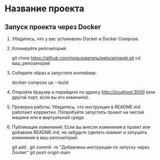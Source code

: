    
   # Название проекта

   ## Запуск проекта через Docker

   1. Убедитесь, что у вас установлен Docker и Docker Compose.
   
   2. Клонируйте репозиторий:
      

      git clone https://github.com/пользователь/репозиторий.git
      cd ваш_репозиторий
      

   3. Соберите образ и запустите контейнер:
      

      docker-compose up --build
      

   4. Откройте браузер и перейдите по адресу [http://localhost:3000](http://localhost:3000) (или другой порт, если вы его изменили).
   

4. Проверка работы: Убедитесь, что инструкции в README.md работают корректно. Попробуйте запустить проект на чистой машине или в виртуальной среде.

5. Публикация изменений: Если вы внесли изменения в проект или добавили README.md, не забудьте сделать коммит и запушить изменения в ваш репозиторий:

   
   git add .
   git commit -m "Добавлены инструкции по запуску через Docker"
   git push origin main
   
